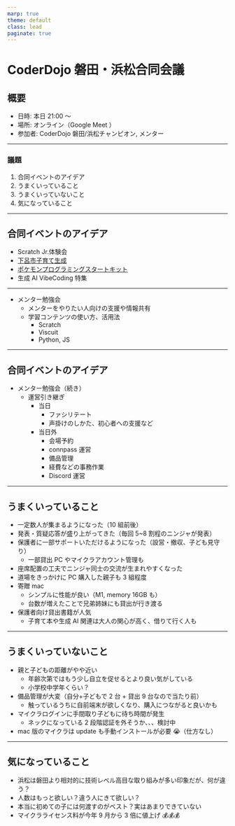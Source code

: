 ```yaml
---
marp: true
theme: default
class: lead
paginate: true
---
```


# CoderDojo 磐田・浜松合同会議

## 概要

- 日時: 本日 21:00 ～
- 場所: オンライン（Google Meet ）
- 参加者: CoderDojo 磐田/浜松チャンピオン, メンター

---

### 議題

1. 合同イベントのアイデア
1. うまくいっていること
1. うまくいっていないこと
1. 気になっていること

---

## 合同イベントのアイデア

- Scratch Jr.体験会
- [下呂市子育て生成](https://www.city.gero.lg.jp/soshiki/48/34129.html)
- [ポケモンプログラミングスタートキット](https://startkit.pokemon-foundation.or.jp/)
- 生成 AI VibeCoding 特集

---

- メンター勉強会
  - メンターをやりたい人向けの支援や情報共有
  - 学習コンテンツの使い方、活用法
    - Scratch
    - Viscuit
    - Python, JS

---

## 合同イベントのアイデア

- メンター勉強会（続き）
  - 運営引き継ぎ
    - 当日
      - ファシリテート
      - 声掛けのしかた、初心者への支援など
    - 当日外
      - 会場予約
      - connpass 運営
      - 備品管理
      - 経費などの事務作業
      - Discord 運営

---

## うまくいっていること

- 一定数人が集まるようになった（10 組前後）
- 発表・質疑応答が盛り上がってきた（毎回 5~8 割程のニンジャが発表）
- 保護者に一部サポートいただけるようになった（設営・撤収、子ども見守り）
  - 一部貸出 PC やマイクラアカウント管理も
- 座席配置の工夫でニンジャ同士の交流が生まれやすくなった
- 道場をきっかけに PC 購入した親子も 3 組程度
- 寄贈 mac
  - シンプルに性能が良い（M1, memory 16GB も）
  - 台数が増えたことで兄弟姉妹にも貸出が行き渡る
- 保護者向け貸出書籍が人気
  - 子育て本や生成 AI 関連は大人の関心が高く、借りて行く人も

---

## うまくいっていないこと

- 親と子どもの距離がやや近い
  - 年齢次第ではもう少し自立を促せるとより良い気がしている
  - 小学校中学年くらい？
- 備品管理が大変（自分+子どもで 2 台 + 貸出 9 台なので当たり前）
  - 触っているうちに自前端末が欲しくなり、購入につながると良いかも
- マイクラログインに手間取り子どもに待ち時間が発生
  - ネックになっている 2 段階認証を外そうか、、、検討中
- mac 版のマイクラは update も手動インストールが必要 😭（仕方なし）

---

## 気になっていること

- 浜松は磐田より相対的に技術レベル高目な取り組みが多い印象だが、何が違う？
- 人数はもっと欲しい？違う人にきて欲しい？
- 本当に初めての子には何渡すのがベスト？実はあまりできていない
- マイクラライセンス料が今年 9 月から 3 倍に値上げ 💰💰💰
